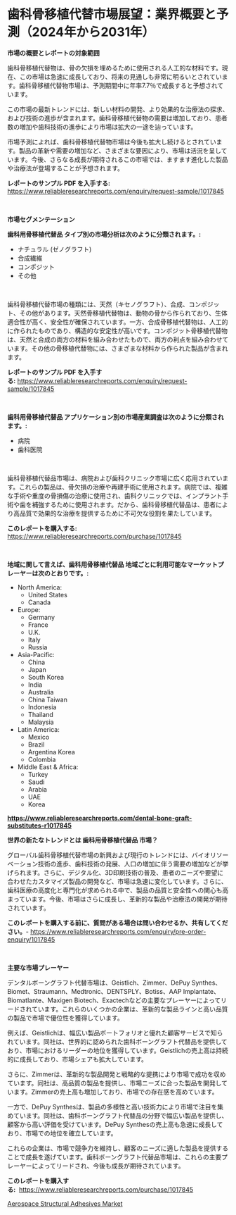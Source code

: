 <p><h1>歯科骨移植代替市場展望：業界概要と予測（2024年から2031年）</h1></p><p><strong>市場の概要とレポートの対象範囲</strong></p>
<p><p>歯科骨移植代替物は、骨の欠損を埋めるために使用される人工的な材料です。現在、この市場は急速に成長しており、将来の見通しも非常に明るいとされています。歯科骨移植代替物市場は、予測期間中に年率7.7％で成長すると予想されています。</p><p>この市場の最新トレンドには、新しい材料の開発、より効果的な治療法の探求、および技術の進歩が含まれます。歯科骨移植代替物の需要は増加しており、患者数の増加や歯科技術の進歩により市場は拡大の一途を辿っています。</p><p>市場予測によれば、歯科骨移植代替物市場は今後も拡大し続けるとされています。製品の革新や需要の増加など、さまざまな要因により、市場は活況を呈しています。今後、さらなる成長が期待されるこの市場では、ますます進化した製品や治療法が登場することが予想されます。</p></p>
<p><strong>レポートのサンプル PDF を入手する:</strong> <a href="https://www.reliableresearchreports.com/enquiry/request-sample/1017845">https://www.reliableresearchreports.com/enquiry/request-sample/1017845</a></p>
<p>&nbsp;</p>
<p><strong>市場セグメンテーション</strong></p>
<p><strong>歯科用骨移植代替品 タイプ別の市場分析は次のように分類されます。:</strong></p>
<p><ul><li>ナチュラル (ゼノグラフト)</li><li>合成繊維</li><li>コンポジット</li><li>その他</li></ul></p>
<p>&nbsp;</p>
<p><p>歯科骨移植代替市場の種類には、天然（キセノグラフト）、合成、コンポジット、その他があります。天然骨移植代替物は、動物の骨から作られており、生体適合性が高く、安全性が確保されています。一方、合成骨移植代替物は、人工的に作られたものであり、構造的な安定性が高いです。コンポジット骨移植代替物は、天然と合成の両方の材料を組み合わせたもので、両方の利点を組み合わせています。その他の骨移植代替物には、さまざまな材料から作られた製品が含まれます。</p></p>
<p><strong>レポートのサンプル PDF を入手する:</strong>&nbsp;<a href="https://www.reliableresearchreports.com/enquiry/request-sample/1017845">https://www.reliableresearchreports.com/enquiry/request-sample/1017845</a></p>
<p>&nbsp;</p>
<p><strong> 歯科用骨移植代替品 アプリケーション別の市場産業調査は次のように分類されます。:</strong></p>
<p><ul><li>病院</li><li>歯科医院</li></ul></p>
<p>&nbsp;</p>
<p><p>歯科骨移植代替品市場は、病院および歯科クリニック市場に広く応用されています。これらの製品は、骨欠損の治療や再建手術に使用されます。病院では、複雑な手術や重度の骨損傷の治療に使用され、歯科クリニックでは、インプラント手術や歯を補強するために使用されます。だから、歯科骨移植代替品は、患者により高品質で効果的な治療を提供するために不可欠な役割を果たしています。</p></p>
<p><strong>このレポートを購入する:</strong>&nbsp; <a href="https://www.reliableresearchreports.com/purchase/1017845">https://www.reliableresearchreports.com/purchase/1017845</a></p>
<p>&nbsp;</p>
<p><strong>地域に関して言えば、歯科用骨移植代替品 地域ごとに利用可能なマーケットプレーヤーは次のとおりです。:</strong></p>
<p><ul>
    <li>
        North America:
        <ul>
            <li>United States</li>
            <li>Canada</li>
        </ul>
    </li>
    <li>
        Europe:
        <ul>
            <li>Germany</li>
            <li>France</li>
            <li>U.K.</li>
            <li>Italy</li>
            <li>Russia</li>
        </ul>
    </li>
    <li>
        Asia-Pacific:
        <ul>
            <li>China</li>
            <li>Japan</li>
            <li>South Korea</li>
            <li>India</li>
            <li>Australia</li>
            <li>China Taiwan</li>
            <li>Indonesia</li>
            <li>Thailand</li>
            <li>Malaysia</li>
        </ul>
    </li>
    <li>
        Latin America:
        <ul>
            <li>Mexico</li>
            <li>Brazil</li>
            <li>Argentina Korea</li>
            <li>Colombia</li>
        </ul>
    </li>
    <li>
        Middle East & Africa:
        <ul>
            <li>Turkey</li>
            <li>Saudi</li>
            <li>Arabia</li>
            <li>UAE</li>
            <li>Korea</li>
        </ul>
    </li>
    </ul></p>
<p><strong><a href="https://www.reliableresearchreports.com/dental-bone-graft-substitutes-r1017845">https://www.reliableresearchreports.com/dental-bone-graft-substitutes-r1017845</a></strong>&nbsp;</p>
<p><strong>世界の新たなトレンドとは 歯科用骨移植代替品 市場？</strong></p>
<p><p>グローバル歯科骨移植代替市場の新興および現行のトレンドには、バイオリソーベーション技術の進歩、歯科技術の発展、人口の増加に伴う需要の増加などが挙げられます。さらに、デジタル化、3D印刷技術の普及、患者のニーズや要望に合わせたカスタマイズ製品の開発など、市場は急速に変化しています。さらに、歯科医療の高度化と専門化が求められる中で、製品の品質と安全性への関心も高まっています。今後、市場はさらに成長し、革新的な製品や治療法の開発が期待されています。</p></p>
<p><strong>このレポートを購入する前に、質問がある場合は問い合わせるか、共有してください。</strong>- <a href="https://www.reliableresearchreports.com/enquiry/pre-order-enquiry/1017845">https://www.reliableresearchreports.com/enquiry/pre-order-enquiry/1017845</a></p>
<p>&nbsp;</p>
<p><strong>主要な市場プレーヤー</strong></p>
<p><p>デンタルボーングラフト代替市場は、Geistlich、Zimmer、DePuy Synthes、Biomet、Straumann、Medtronic、DENTSPLY、Botiss、AAP Implantate、Biomatlante、Maxigen Biotech、Exactechなどの主要なプレーヤーによってリードされています。これらのいくつかの企業は、革新的な製品ラインと高い品質の製品で市場で優位性を獲得しています。</p><p>例えば、Geistlichは、幅広い製品ポートフォリオと優れた顧客サービスで知られています。同社は、世界的に認められた歯科ボーングラフト代替品を提供しており、市場におけるリーダーの地位を獲得しています。Geistlichの売上高は持続的に成長しており、市場シェアも拡大しています。</p><p>さらに、Zimmerは、革新的な製品開発と戦略的な提携により市場で成功を収めています。同社は、高品質の製品を提供し、市場ニーズに合った製品を開発しています。Zimmerの売上高も増加しており、市場での存在感を高めています。</p><p>一方で、DePuy Synthesは、製品の多様性と高い技術力により市場で注目を集めています。同社は、歯科ボーングラフト代替品の分野で幅広い製品を提供し、顧客から高い評価を受けています。DePuy Synthesの売上高も急速に成長しており、市場での地位を確立しています。</p><p>これらの企業は、市場で競争力を維持し、顧客のニーズに適した製品を提供することで成長を遂げています。歯科ボーングラフト代替品市場は、これらの主要プレーヤーによってリードされ、今後も成長が期待されています。</p></p>
<p><strong>このレポートを購入する:</strong>&nbsp;&nbsp;<a href="https://www.reliableresearchreports.com/purchase/1017845">https://www.reliableresearchreports.com/purchase/1017845</a></p>
<p><p><a href="https://full-wildebeest-80b.notion.site/Aerospace-Structural-Adhesives-Market-Research-Report-Reveals-The-Latest-Trends-And-Opportunities-of-0d6de4e1688448e0b074ddc1a6d6eed1">Aerospace Structural Adhesives Market</a></p></p>